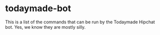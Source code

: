 todaymade-bot
=============

This is a list of the commands that can be run by the Todaymade Hipchat bot. Yes, we know they are mostly silly.
